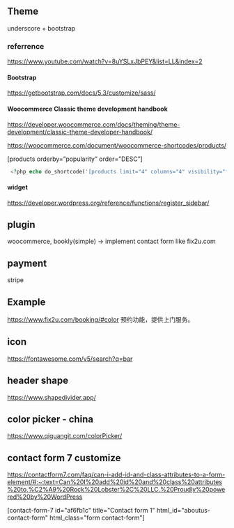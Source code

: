 ## Theme
underscore + bootstrap

### referrence
https://www.youtube.com/watch?v=8uYSLxJbPEY&list=LL&index=2

#### Bootstrap
https://getbootstrap.com/docs/5.3/customize/sass/

#### Woocommerce Classic theme development handbook
https://developer.woocommerce.com/docs/theming/theme-development/classic-theme-developer-handbook/


https://woocommerce.com/document/woocommerce-shortcodes/products/

[products orderby=”popularity” order=”DESC”]

```php
 <?php echo do_shortcode('[products limit="4" columns="4" visibility="featured" orderby="popularity" order="DESC"]') ?>
```

#### widget
https://developer.wordpress.org/reference/functions/register_sidebar/


## plugin
woocommerce, bookly(simple) -> implement contact form like fix2u.com

## payment
stripe

## Example
https://www.fix2u.com/booking/#color
预约功能，提供上门服务。


## icon
https://fontawesome.com/v5/search?q=bar

## header shape
https://www.shapedivider.app/

## color picker - china
https://www.qiguangit.com/colorPicker/


## contact form 7 customize
https://contactform7.com/faq/can-i-add-id-and-class-attributes-to-a-form-element/#:~:text=Can%20I%20add%20id%20and%20class%20attributes%20to,%C2%A9%20Rock%20Lobster%2C%20LLC.%20Proudly%20powered%20by%20WordPress

[contact-form-7 id="af6fb1c" title="Contact form 1" html_id="aboutus-contact-form" html_class="form contact-form"]